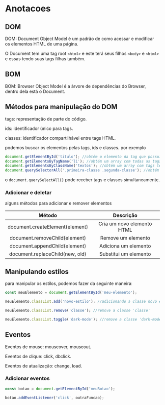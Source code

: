 # Anotacoes

## DOM

DOM: Document Object Model é um padrão de como acessar e modificar os elementos HTML de uma página.

O Document tem uma tag root `<html>` e este terá seus filhos `<body>` e `<html>` e essas tendo suas tags filhas também.

## BOM

BOM: Browser Object Model é a árvore de dependências do Browser, dentro dela está o Document.

## Métodos para manipulação do DOM

tags: representação de parte do código.

ids: identificador único para tags.

classes: identificador compartilhável entre tags HTML.

podemos buscar os elementos pelas tags, ids e classes. por exemplo

```javascript
document.getElementById('titulo'); //obtém o elemento da tag que possui o id titulo
document.getElementsByTagName('li'); //obtém um array com todas as tags li
document.getElementsByClassName('textos'); //obtém um array com tags textos
document.querySelectorAll('.primeira-classe .segunda-classe'); //obtém um array que tenham as duas classes
```

o `document.querySelectAll()` pode receber tags e classes simultaneamente.

### Adicionar e deletar

alguns métodos para adicionar e remover elementos

| Método | Descrição |
|:------:|:---------:|
|document.createElement(element)|Cria um novo elemento HTML|
|document.removeChild(element)|Remove um elemento|
|document.appendChild(element)|Adiciona um elemento|
|document.replaceChild(new, old)|Substitui um elemento|

## Manipulando estilos

para manipular os estilos, podemos fazer da seguinte maneira:

```javascript
const meuElemento = document.getElementById('meu-elemento');

meuElemento.classList.add('novo-estilo'); //adicionando a classe novo estilo à tag com id 'meu-elemento'

meuElemento.classList.remove('classe'); //remove a classe 'classe'

meuElemento.classList.toggle('dark-mode'); //remove a classe 'dark-mode' se existir, ativa a classe 'dark-mode' se não existir
```

## Eventos

Eventos de mouse: mouseover, mouseout.

Eventos de clique: click, dbclick.

Eventos de atualização: change, load.

### Adicionar eventos

```javascript
const botao = document.getElementById('meuBotao');

botao.addEventListener('click', outraFuncao);
```
